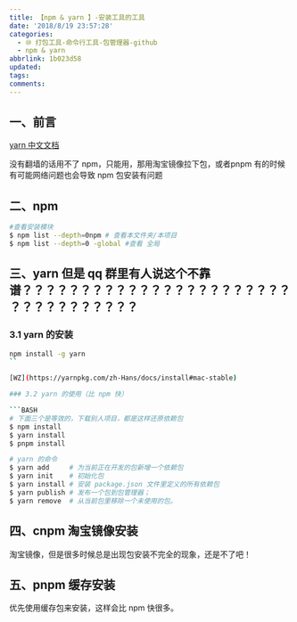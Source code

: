 ```yaml
---
title: 【npm & yarn 】-安装工具的工具
date: '2018/8/19 23:57:28'
categories:
  - ⑩ 打包工具-命令行工具-包管理器-github
  - npm & yarn
abbrlink: 1b023d58
updated:
tags:
comments:
---
```


## 一、前言

[yarn 中文文档](https://yarnpkg.com/zh-Hans/docs)

没有翻墙的话用不了 npm，只能用，那用淘宝镜像拉下包，或者pnpm
有的时候有可能网络问题也会导致 npm 包安装有问题

## 二、npm

```BASH
#查看安装模块
$ npm list --depth=0npm # 查看本文件夹/本项目
$ npm list --depth=0 -global #查看 全局
```

## 三、yarn 但是 qq 群里有人说这个不靠谱？？？？？？？？？？？？？？？？？？？？？？？？？？？？？？？？？？

### 3.1 yarn 的安装

```BASH
npm install -g yarn
``

[WZ](https://yarnpkg.com/zh-Hans/docs/install#mac-stable)

### 3.2 yarn 的使用（比 npm 快）

```BASH
# 下面三个是等效的，下载别人项目，都是这样还原依赖包
$ npm install
$ yarn install
$ pnpm install
```

```BASH
# yarn 的命令
$ yarn add     # 为当前正在开发的包新增一个依赖包
$ yarn init    # 初始化包
$ yarn install # 安装 package.json 文件里定义的所有依赖包
$ yarn publish # 发布一个包到包管理器；
$ yarn remove  # 从当前包里移除一个未使用的包。
```

## 四、cnpm 淘宝镜像安装

淘宝镜像，但是很多时候总是出现包安装不完全的现象，还是不了吧！

## 五、pnpm 缓存安装

优先使用缓存包来安装，这样会比 npm 快很多。